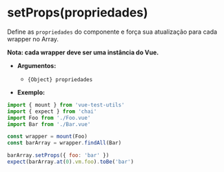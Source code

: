 # setProps(propriedades)

Define as `propriedades` do componente e força sua atualização para cada wrapper no Array.

**Nota: cada wrapper deve ser uma instância do Vue.**

- **Argumentos:**
  - `{Object} propriedades`

- **Exemplo:**

```js
import { mount } from 'vue-test-utils'
import { expect } from 'chai'
import Foo from './Foo.vue'
import Bar from './Bar.vue'

const wrapper = mount(Foo)
const barArray = wrapper.findAll(Bar)

barArray.setProps({ foo: 'bar' })
expect(barArray.at(0).vm.foo).toBe('bar')
```
